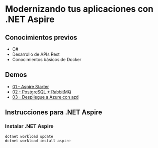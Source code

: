 # Modernizando tus aplicaciones con .NET Aspire

## **Conocimientos previos**  
* C#
* Desarrollo de APIs Rest
* Conocimientos básicos de Docker

## **Demos**  
* [01 - Aspire Starter](demo1)
* [02 - PostgreSQL + RabbitMQ](demo2)
* [03 - Despliegue a Azure con azd](demo3)

## Instrucciones para .NET Aspire
### Instalar .NET Aspire

```
dotnet workload update
dotnet workload install aspire
```